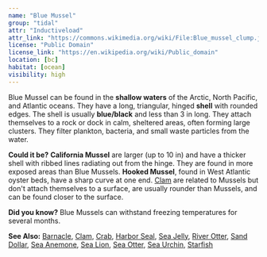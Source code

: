 ```yaml
---
name: "Blue Mussel"
group: "tidal"
attr: "Inductiveload"
attr_link: "https://commons.wikimedia.org/wiki/File:Blue_mussel_clump.jpg"
license: "Public Domain"
license_link: "https://en.wikipedia.org/wiki/Public_domain"
location: [bc]
habitat: [ocean]
visibility: high
---
```

Blue Mussel can be found in the **shallow waters** of the Arctic, North Pacific, and Atlantic oceans. They have a long, triangular, hinged **shell** with rounded edges. The shell is usually **blue/black** and less than 3 in long. They attach themselves to a rock or dock in calm, sheltered areas, often forming large clusters. They filter plankton, bacteria, and small waste particles from the water.

**Could it be?** **California Mussel** are larger (up to 10 in) and have a thicker shell with ribbed lines radiating out from the hinge. They are found in more exposed areas than Blue Mussels. **Hooked Mussel**, found in West Atlantic oyster beds, have a sharp curve at one end. [Clam](/animals/clam/) are related to Mussels but don't attach themselves to a surface, are usually rounder than Mussels, and can be found closer to the surface.

**Did you know?** Blue Mussels can withstand freezing temperatures for several months.

<!-- generated, do not edit -->
**See Also:**
[Barnacle](/animals/barnacle/),
[Clam](/animals/clam/),
[Crab](/animals/crab/),
[Harbor Seal](/animals/harbseal/),
[Sea Jelly](/animals/jelly/),
[River Otter](/animals/rivotter/),
[Sand Dollar](/animals/sandolr/),
[Sea Anemone](/animals/seaanem/),
[Sea Lion](/animals/sealion/),
[Sea Otter](/animals/seaotter/),
[Sea Urchin](/animals/seaurch/),
[Starfish](/animals/starfish/)

